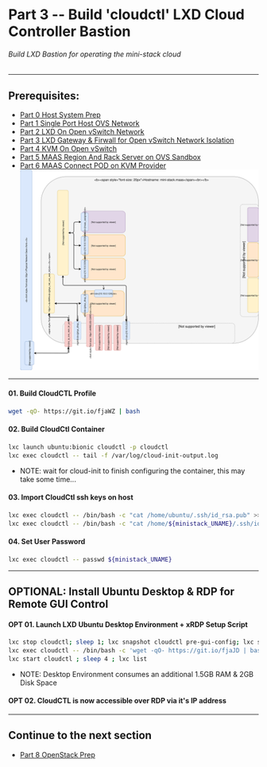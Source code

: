 # Part 3 -- Build 'cloudctl' LXD Cloud Controller Bastion
###### Build LXD Bastion for operating the mini-stack cloud
-------
## Prerequisites:
- [Part 0 Host System Prep]
- [Part 1 Single Port Host OVS Network]
- [Part 2 LXD On Open vSwitch Network]
- [Part 3 LXD Gateway & Firwall for Open vSwitch Network Isolation]
- [Part 4 KVM On Open vSwitch]
- [Part 5 MAAS Region And Rack Server on OVS Sandbox]
- [Part 6 MAAS Connect POD on KVM Provider]
![CCIO Hypervisor - JujuCTL Cloud Controller](web/drawio/juju_maas_cloud_controller.svg)
-------
#### 01. Build CloudCTL Profile
````sh
wget -qO- https://git.io/fjaWZ | bash
````
#### 02. Build CloudCtl Container
````sh
lxc launch ubuntu:bionic cloudctl -p cloudctl
lxc exec cloudctl -- tail -f /var/log/cloud-init-output.log
````
  - NOTE: wait for cloud-init to finish configuring the container, this may take some time...
#### 03. Import CloudCtl ssh keys on host
````sh
lxc exec cloudctl -- /bin/bash -c "cat /home/ubuntu/.ssh/id_rsa.pub" >>/root/.ssh/authorized_keys
lxc exec cloudctl -- /bin/bash -c "cat /home/${ministack_UNAME}/.ssh/id_rsa.pub" >>/root/.ssh/authorized_keys
````
#### 04. Set User Password
````sh
lxc exec cloudctl -- passwd ${ministack_UNAME}
````
-------
## OPTIONAL: Install Ubuntu Desktop & RDP for Remote GUI Control
#### OPT 01. Launch LXD Ubuntu Desktop Environment + xRDP Setup Script
```sh
lxc stop cloudctl; sleep 1; lxc snapshot cloudctl pre-gui-config; lxc start cloudctl
lxc exec cloudctl -- /bin/bash -c 'wget -qO- https://git.io/fjaJD | bash'
lxc start cloudctl ; sleep 4 ; lxc list
```
  - NOTE: Desktop Environment consumes an additional 1.5GB RAM & 2GB Disk Space
#### OPT 02. CloudCTL is now accessible over RDP via it's IP address
-------
## Continue to the next section
- [Part 8 OpenStack Prep]
<!-- Markdown link & img dfn's -->
[Part 0 Host System Prep]: ../0_Host_System_Prep
[Part 1 Single Port Host OVS Network]: ../1_Single_Port_Host-Open_vSwitch_Network_Configuration
[Part 2 LXD On Open vSwitch Network]: ../2_LXD-On-OVS
[Part 3 LXD Gateway & Firwall for Open vSwitch Network Isolation]: ../3_LXD_Network_Gateway
[Part 4 KVM On Open vSwitch]: ../4_KVM_On_Open_vSwitch
[Part 5 MAAS Region And Rack Server on OVS Sandbox]: ../5_MAAS-Rack_And_Region_Ctl-On-Open_vSwitch
[Part 6 MAAS Connect POD on KVM Provider]: ../6_MAAS-Connect_POD_KVM-Provider
[Part 7 Juju MAAS Cloud]: ../7_Juju_MAAS_Cloud
[Part 8 OpenStack Prep]: ../8_OpenStack_Deploy
